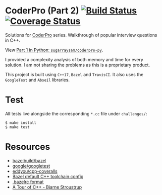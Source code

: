 # CoderPro (Part 2) [![Build Status](https://www.travis-ci.com/sugarraysam/coderpro-cpp.svg?branch=master)](https://www.travis-ci.com/sugarraysam/coderpro-cpp) [![Coverage Status](https://coveralls.io/repos/github/sugarraysam/coderpro-cpp/badge.svg?branch=master)](https://coveralls.io/github/sugarraysam/coderpro-cpp?branch=master)

Solutions for [CoderPro](https://www.techseries.dev/products/coderpro) series. Walkthrough of popular interview questions in C++.

View [Part 1 in Python: `sugarraysam/coderpro-py`](https://github.com/sugarraysam/coderpro-py).

I provided a complexity analysis of both memory and time for every solution. I am not sharing the problems as this is a proprietary product.

This project is built using `C++17`, `Bazel` and `TravisCI`. It also uses the `GoogleTest` and `Abseil` libraries.

# Test

All tests live alongside the corresponding `*.cc` file under `challenges/`:

```
$ make install
$ make test
```

# Resources

- [bazelbuild/bazel](https://github.com/bazelbuild/bazel)
- [google/googletest](https://github.com/google/googletest)
- [eddyxu/cpp-coveralls](https://github.com/eddyxu/cpp-coveralls)
- [Bazel default C++ toolchain config](https://github.com/bazelbuild/bazel/blob/master/tools/cpp/cc_toolchain_config.bzl)
- [.bazelrc format](https://docs.bazel.build/versions/master/guide.html#bazelrc)
- [A Tour of C++ - Bjarne Stroustrup](https://www.amazon.com/Tour-2nd-Depth-Bjarne-Stroustrup/dp/0134997832/ref=sr_1_3?dchild=1&keywords=bjarne&qid=1609535844&sr=8-3&tag=duckduckgo-ffab-b-20)

